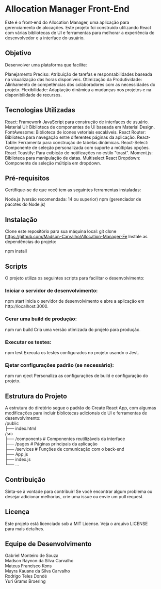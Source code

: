 # Allocation Manager Front-End
Este é o front-end do Allocation Manager, uma aplicação para gerenciamento de alocações. Este projeto foi construído utilizando React com várias bibliotecas de UI e ferramentas para melhorar a experiência do desenvolvedor e a interface do usuário.

## Objetivo
Desenvolver uma plataforma que facilite:

Planejamento Preciso: Atribuição de tarefas e responsabilidades baseada na visualização das horas disponíveis.
Otimização da Produtividade: Alinhamento de competências dos colaboradores com as necessidades do projeto.
Flexibilidade: Adaptação dinâmica a mudanças nos projetos e na disponibilidade de recursos.
## Tecnologias Utilizadas
React: Framework JavaScript para construção de interfaces de usuário.
Material UI: Biblioteca de componentes de UI baseada em Material Design.
FontAwesome: Biblioteca de ícones vetoriais escaláveis.
React Router: Biblioteca para navegação entre diferentes páginas da aplicação.
React-Table: Ferramenta para construção de tabelas dinâmicas.
React-Select: Componente de seleção personalizada com suporte a múltiplas opções.
React Toastify: Para exibição de notificações no estilo "toast".
Moment.js: Biblioteca para manipulação de datas.
Multiselect React Dropdown: Componente de seleção múltipla em dropdown.
## Pré-requisitos
Certifique-se de que você tem as seguintes ferramentas instaladas:

Node.js (versão recomendada: 14 ou superior)
npm (gerenciador de pacotes do Node.js)
## Instalação
Clone este repositório para sua máquina local:
git clone https://github.com/Madson-Carvalho/Allocation-Manager-Fe
Instale as dependências do projeto:

npm install
## Scripts
O projeto utiliza os seguintes scripts para facilitar o desenvolvimento:

### Iniciar o servidor de desenvolvimento:
npm start
Inicia o servidor de desenvolvimento e abre a aplicação em http://localhost:3000.

### Gerar uma build de produção:
npm run build
Cria uma versão otimizada do projeto para produção.

### Executar os testes:
npm test
Executa os testes configurados no projeto usando o Jest.

### Ejetar configurações padrão (se necessário):
npm run eject
Personaliza as configurações de build e configuração do projeto.

## Estrutura do Projeto
A estrutura do diretório segue o padrão do Create React App, com algumas modificações para incluir bibliotecas adicionais de UI e ferramentas de desenvolvimento:<br>
/public<br>
  ├── index.html<br>
/src<br>
  ├── /components   # Componentes reutilizáveis da interface<br>
  ├── /pages        # Páginas principais da aplicação<br>
  ├── /services     # Funções de comunicação com o back-end<br>
  ├── App.js<br>
  ├── index.js<br>
  └── ...<br>
## Contribuição
Sinta-se à vontade para contribuir! Se você encontrar algum problema ou desejar adicionar melhorias, crie uma issue ou envie um pull request.

## Licença
Este projeto está licenciado sob a MIT License. Veja o arquivo LICENSE para mais detalhes.

## Equipe de Desenvolvimento
Gabriel Monteiro de Souza<br>
Madson Raynon da Silva Carvalho<br>
Mateus Francisco Kons<br>
Mayra Kauane da Silva Carvalho<br>
Rodrigo Teles Dondé<br>
Yuri Grams Broering
